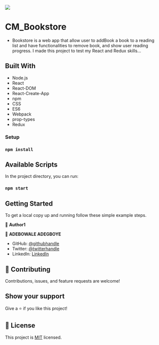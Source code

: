 ![](https://img.shields.io/badge/Microverse-blueviolet)

# CM_Bookstore

- Bookstore is a web app that allow user to addBook a book to a reading list and have functionalities to remove book, and show user reading progress. I made this project to test my React and Redux skills... 

##  Built With

- Node.js
- React
- React-DOM
- React-Create-App
- npm
- CSS
- ES6
- Webpack
- prop-types
- Redux


### Setup
### ``` npm install ```

## Available Scripts

In the project directory, you can run:

### `npm start`



## Getting Started

To get a local copy up and running follow these simple example steps.

👤 **Author1**

👤 **ADEBOWALE ADEGBOYE**

- GitHub: [@githubhandle](https://github.com/ademibowale)
- Twitter: [@twitterhandle](https://twitter.com/Ademibowale1)
- LinkedIn: [LinkedIn](https://www.linkedin.com/in/adebowale-adegboye-143568221/)


## 🤝 Contributing

Contributions, issues, and feature requests are welcome!


## Show your support
Give a ⭐️ if you like this project!

## 📝 License

This project is [MIT](./MIT.md) licensed.
